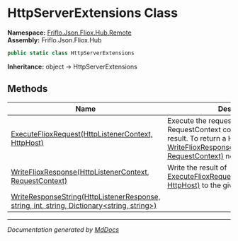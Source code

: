 ﻿<!--  
  <auto-generated>   
    The contents of this file were generated by a tool.  
    Changes to this file may be list if the file is regenerated  
  </auto-generated>   
-->

# HttpServerExtensions Class

**Namespace:** [Friflo.Json.Fliox.Hub.Remote](../index.md)  
**Assembly:** Friflo.Json.Fliox.Hub

```csharp
public static class HttpServerExtensions
```

**Inheritance:** object → HttpServerExtensions

## Methods

| Name                                                                                                                           | Description                                                                                                                                                                                                         |
| ------------------------------------------------------------------------------------------------------------------------------ | ------------------------------------------------------------------------------------------------------------------------------------------------------------------------------------------------------------------- |
| [ExecuteFlioxRequest(HttpListenerContext, HttpHost)](methods/ExecuteFlioxRequest.md)                                           | Execute the request return a RequestContext containing the execution result. To return a HTTP response [WriteFlioxResponse(HttpListenerContext, RequestContext)](methods/WriteFlioxResponse.md) need to be called.  |
| [WriteFlioxResponse(HttpListenerContext, RequestContext)](methods/WriteFlioxResponse.md)                                       | Write the result of [ExecuteFlioxRequest(HttpListenerContext, HttpHost)](methods/ExecuteFlioxRequest.md) to the given `context`                                                                                     |
| [WriteResponseString(HttpListenerResponse, string, int, string, Dictionary\<string, string\>)](methods/WriteResponseString.md) |                                                                                                                                                                                                                     |

___

*Documentation generated by [MdDocs](https://github.com/ap0llo/mddocs)*
